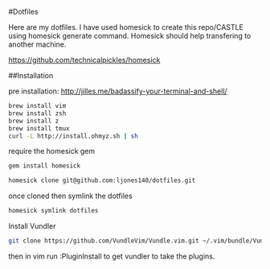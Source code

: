 #Dotfiles

Here are my dotfiles. I have used homesick to create this repo/CASTLE using
homesick generate command. Homesick should help transfering to another machine.

https://github.com/technicalpickles/homesick

##Installation

pre installation: http://jilles.me/badassify-your-terminal-and-shell/

```sh
brew install vim
brew install zsh
brew install z
brew install tmux
curl -L http://install.ohmyz.sh | sh
```

require the homesick gem
```sh
gem install homesick
```
```sh
homesick clone git@github.com:ljones140/dotfiles.git
```
once cloned then symlink the dotfiles
```sh
homesick symlink dotfiles
```
Install Vundler
```sh
git clone https://github.com/VundleVim/Vundle.vim.git ~/.vim/bundle/Vundle.vim
```
then in vim run :PluginInstall to get vundler to take the plugins.

